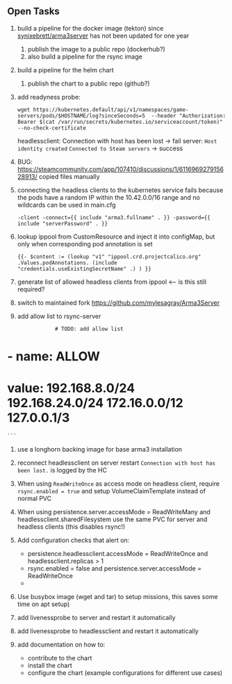 ## Open Tasks

1. build a pipeline for the docker image (tekton) since [synixebrett/arma3server](https://hub.docker.com/r/synixebrett/arma3server/tags) has not been updated for one year
    1. publish the image to a public repo (dockerhub?)
    1. also build a pipeline for the rsync image

1. build a pipeline for the helm chart
    1. publish the chart to a public repo (github?)

1. add readyness probe:
    ```
    wget https://kubernetes.default/api/v1/namespaces/game-servers/pods/$HOSTNAME/log?sinceSeconds=5  --header "Authorization: Bearer $(cat /var/run/secrets/kubernetes.io/serviceaccount/token)" --no-check-certificate
    ```

    headlessclient: Connection with host has been lost -> fail
    server: `Host identity created` `Connected to Steam servers` -> success

1. BUG: https://steamcommunity.com/app/107410/discussions/1/611696927915628913/ copied files manually

1. connecting the headless clients to the kubernetes service fails because the pods have a random IP within the 10.42.0.0/16 range and no wildcards can be used in main.cfg

    ```
    -client -connect={{ include "arma3.fullname" . }} -password={{ include "serverPassword" . }}
    ```

1. lookup ippool from CustomResource and inject it into configMap, but only when corresponding pod annotation is set

    ```
    {{- $content := (lookup "v1" "ippool.crd.projectcalico.org" .Values.podAnnotations. (include "credentials.useExistingSecretName" .) ) }}
    ```
1. generate list of allowed headless clients from ippool <-- is this still required?

1. switch to maintained fork https://github.com/mylesagray/Arma3Server

1. add allow list to rsync-server

    ```
                # TODO: add allow list
#            - name: ALLOW
#              value: 192.168.8.0/24 192.168.24.0/24 172.16.0.0/12 127.0.0.1/3
    ```

1. use a longhorn backing image for base arma3 installation

1. reconnect headlessclient on server restart 
    `Connection with host has been lost.` is logged by the HC

1. When using `ReadWriteOnce` as access mode on headless client, require `rsync.enabled = true` and setup VolumeClaimTemplate instead of normal PVC

1. When using persistence.server.accessMode = ReadWriteMany and headlessclient.sharedFilesystem use the same PVC for server and headless clients (this disables rsync!)

1. Add configuration checks that alert on:

    - persistence.headlessclient.accessMode = ReadWriteOnce and headlessclient.replicas > 1
    - rsync.enabled = false and persistence.server.accessMode = ReadWriteOnce
    - 

1. Use busybox image (wget and tar) to setup missions, this saves some time on apt setup)

1. add livenessprobe to server and restart it automatically

1. add livenessprobe to headlessclient and restart it automatically

1. add documentation on how to:

    - contribute to the chart
    - install the chart
    - configure the chart (example configurations for different use cases)